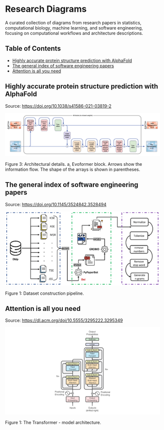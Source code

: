 # Research Diagrams

A curated collection of diagrams from research papers in statistics, computational biology, machine learning, and software engineering, focusing on computational workflows and architecture descriptions.

## Table of Contents

- [Highly accurate protein structure prediction with AlphaFold](#highly-accurate-protein-structure-prediction-with-alphafold)
- [The general index of software engineering papers](#the-general-index-of-software-engineering-papers)
- [Attention is all you need](#attention-is-all-you-need)

## Highly accurate protein structure prediction with AlphaFold

Source: <https://doi.org/10.1038/s41586-021-03819-2>

![Evoformer block](figures/highly-accurate-protein-structure-prediction-with-alphafold.png)

Figure 3: Architectural details. a, Evoformer block. Arrows show the information flow. The shape of the arrays is shown in parentheses.

## The general index of software engineering papers

Source: <https://doi.org/10.1145/3524842.3528494>

![Dataset construction pipeline](figures/general-index-of-software-engineering-papers.png)

Figure 1: Dataset construction pipeline.

## Attention is all you need

Source: <https://dl.acm.org/doi/10.5555/3295222.3295349>

![The Transformer - model architecture](figures/attention-is-all-you-need.png)

Figure 1: The Transformer - model architecture.
